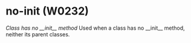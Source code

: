 # no-init (W0232)
*Class has no \_\_init\_\_ method* Used when a class has no \_\_init\_\_
method, neither its parent classes.

